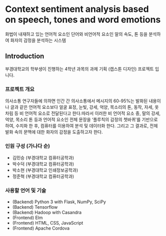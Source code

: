 # Context sentiment analysis based on speech, tones and word emotions
화법이 내재하고 있는 언어적 요소인 단어와 비언어적 요소인 말의 속도, 톤 등을 분석하여 화자의 감정을 분석하는 시스템

## Introduction
부경대학교의 학부생이 진행하는 4학년 과목의 과제 기획 (캡스톤 디자인) 프로젝트 입니다.

### 프로젝트 개요
의사소통 연구자들에 의하면 인간 간 의사소통에서 메시지의 60-95%는 발화된 내용이나 글과 같은 언어적 요소보다 얼굴 표정, 눈빛, 강세, 억양, 목소리의 톤, 동작, 자세, 옷차림 등 비 언어적 요소로 전달된다고 한다.따라서 이러한 비 언어적 요소 중, 말의 강세, 억양, 목소리 톤 등과 언어적 요소인 전체 문장을 ‘플루칙의 감정의 쳇바퀴’를 기반으로 하여, 수치화 한 후, 컴퓨터를 이용하여 분석 및 데이터화 한다. 그리고 그 결과로, 전체 발화 속의 문맥에 대한 화자의 감정을 도출하고자 한다.

### 인원 구성 (가나다 순)
- 김민승 (부경대학교 컴퓨터공학과)
- 박수덕 (부경대학교 컴퓨터공학과)
- 박소현 (부경대학교 인쇄정보공학과)
- 정준혁 (부경대학교 컴퓨터공학과)

### 사용할 언어 및 기술
- (Backend) Python 3 with Flask, NumPy, SciPy
- (Backend) Tensorflow
- (Backend) Hadoop with Casandra
- (Frontend) Elm
- (Frontend) HTML, CSS, JavaScript
- (Frontend) Apache Cordova
